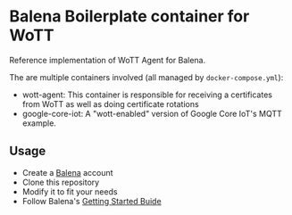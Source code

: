 # Balena Boilerplate container for WoTT

Reference implementation of WoTT Agent for Balena.

The are multiple containers involved (all managed by `docker-compose.yml`):

 * wott-agent: This container is responsible for receiving a certificates from WoTT as well as doing certificate rotations
 * google-core-iot: A "wott-enabled" version of Google Core IoT's MQTT example.

## Usage

 * Create a [Balena](https://www.balena.io) account
 * Clone this repository
 * Modify it to fit your needs
 * Follow Balena's [Getting Started Buide](https://www.balena.io/fin/docs/getting-started/)
